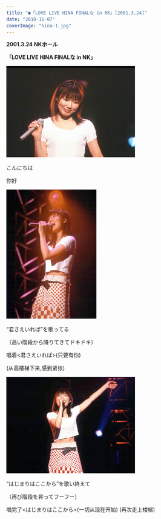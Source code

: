 ```yaml
---
title: "●「LOVE LIVE HINA FINALな in NK」[2001.3.24]"
date: "2010-11-07"
coverImage: "hina-1.jpg"
---
```


**2001.3.24 NKホール**

**「LOVE LIVE HINA FINALな in NK」**

[![](images/hina-1.jpg "hina-1")](https://forritz.org/home/wp-content/uploads/2010/11/hina-1.jpg)

こんにちは

你好

[![](images/hina-2.jpg "hina-2")](https://forritz.org/home/wp-content/uploads/2010/11/hina-2.jpg)

“君さえいれば”を歌ってる

（高い階段から降りてきてドキドキ）

唱着<君さえいれば>(只要有你)

(从高楼梯下来,感到紧张)

[![](images/hina-3.jpg "hina-3")](https://forritz.org/home/wp-content/uploads/2010/11/hina-3.jpg)

“はじまりはここから”を歌い終えて

（再び階段を昇ってフーフー）

唱完了<はじまりはここから>(一切从现在开始) (再次走上楼梯)

